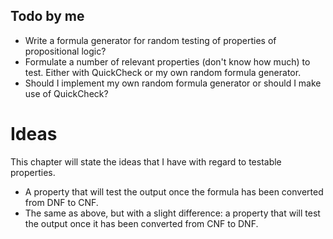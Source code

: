 ## Todo by me

- Write a formula generator for random testing of properties of propositional logic?
- Formulate a number of relevant properties (don't know how much) to test. Either with QuickCheck or my own random formula generator.
- Should I implement my own random formula generator or should I make use of QuickCheck?

# Ideas
This chapter will state the ideas that I have with regard to testable properties.
- A property that will test the output once the formula has been converted from DNF to CNF.
- The same as above, but with a slight difference: a property that will test the output once it has been converted from CNF to DNF.

